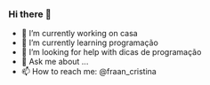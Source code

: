 ### Hi there 👋

- 🔭 I’m currently working on  casa
- 🌱 I’m currently learning programação
- 🤔 I’m looking for help with  dicas de programação
- 💬 Ask me about ...
- 📫 How to reach me: @fraan_cristina

